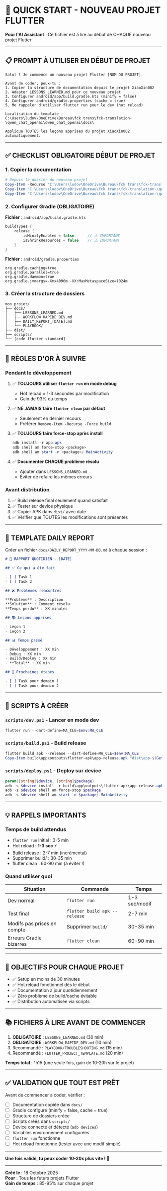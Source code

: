 # 🚀 QUICK START - NOUVEAU PROJET FLUTTER

**Pour l'AI Assistant** : Ce fichier est à lire au début de CHAQUE nouveau projet Flutter

---

## 📋 PROMPT À UTILISER EN DÉBUT DE PROJET

```
Salut ! Je commence un nouveau projet Flutter [NOM DU PROJET].

Avant de coder, peux-tu :
1. Copier la structure de documentation depuis le projet XiaoXin002
2. Adapter LESSONS_LEARNED.md pour ce nouveau projet
3. Configurer android/app/build.gradle.kts (minify = false)
4. Configurer android/gradle.properties (cache = true)
5. Me rappeler d'utiliser flutter run pour le dev (hot reload)

Localisation du template :
C:\Users\ludov\OneDrive\Bureau\fck trans\fck-translation-\qwen_chat_openai\qwen_chat_openai\docs\

Applique TOUTES les leçons apprises du projet XiaoXin002 automatiquement.
```

---

## ✅ CHECKLIST OBLIGATOIRE DÉBUT DE PROJET

### 1. Copier la documentation

```powershell
# Depuis le dossier du nouveau projet
Copy-Item -Recurse "C:\Users\ludov\OneDrive\Bureau\fck trans\fck-translation-\qwen_chat_openai\qwen_chat_openai\docs\PLAYBOOK" .\docs\PLAYBOOK
Copy-Item "C:\Users\ludov\OneDrive\Bureau\fck trans\fck-translation-\qwen_chat_openai\qwen_chat_openai\docs\LESSONS_LEARNED.md" .\docs\
Copy-Item "C:\Users\ludov\OneDrive\Bureau\fck trans\fck-translation-\qwen_chat_openai\qwen_chat_openai\docs\WORKFLOW_RAPIDE_DEV.md" .\docs\
```

### 2. Configurer Gradle (OBLIGATOIRE)

**Fichier** : `android/app/build.gradle.kts`

```kotlin
buildTypes {
    release {
        isMinifyEnabled = false      // ⚠️ IMPORTANT
        isShrinkResources = false    // ⚠️ IMPORTANT
    }
}
```

**Fichier** : `android/gradle.properties`

```properties
org.gradle.caching=true
org.gradle.parallel=true
org.gradle.daemon=true
org.gradle.jvmargs=-Xmx4096m -XX:MaxMetaspaceSize=1024m
```

### 3. Créer la structure de dossiers

```
mon_projet/
├── docs/
│   ├── LESSONS_LEARNED.md
│   ├── WORKFLOW_RAPIDE_DEV.md
│   ├── DAILY_REPORT_[DATE].md
│   └── PLAYBOOK/
├── dist/
├── scripts/
└── [code flutter standard]
```

---

## 🎯 RÈGLES D'OR À SUIVRE

### Pendant le développement

1. ✅ **TOUJOURS utiliser `flutter run` en mode debug**
   - Hot reload = 1-3 secondes par modification
   - Gain de 93% du temps

2. ✅ **NE JAMAIS faire `flutter clean` par défaut**
   - Seulement en dernier recours
   - Préférer `Remove-Item -Recurse -Force build`

3. ✅ **TOUJOURS faire force-stop après install**
   ```powershell
   adb install -r app.apk
   adb shell am force-stop <package>
   adb shell am start -n <package>/.MainActivity
   ```

4. ✅ **Documenter CHAQUE problème résolu**
   - Ajouter dans `LESSONS_LEARNED.md`
   - Éviter de refaire les mêmes erreurs

### Avant distribution

1. ✅ Build release final seulement quand satisfait
2. ✅ Tester sur device physique
3. ✅ Copier APK dans `dist/` avec date
4. ✅ Vérifier que TOUTES les modifications sont présentes

---

## 📝 TEMPLATE DAILY REPORT

Créer un fichier `docs/DAILY_REPORT_YYYY-MM-DD.md` à chaque session :

```markdown
# 📅 RAPPORT QUOTIDIEN - [DATE]

## ✅ Ce qui a été fait

- [ ] Task 1
- [ ] Task 2

## ❌ Problèmes rencontrés

**Problème** : Description
**Solution** : Comment résolu
**Temps perdu** : XX minutes

## 📚 Leçons apprises

- Leçon 1
- Leçon 2

## 📊 Temps passé

- Développement : XX min
- Debug : XX min  
- Build/Deploy : XX min
- **Total** : XX min

## 🎯 Prochaines étapes

- [ ] Task pour demain 1
- [ ] Task pour demain 2
```

---

## 🔧 SCRIPTS À CRÉER

### `scripts/dev.ps1` - Lancer en mode dev

```powershell
flutter run --dart-define=MA_CLE=$env:MA_CLE
```

### `scripts/build.ps1` - Build release

```powershell
flutter build apk --release --dart-define=MA_CLE=$env:MA_CLE
Copy-Item build\app\outputs\flutter-apk\app-release.apk "dist\app-$(Get-Date -Format 'yyyyMMdd').apk"
```

### `scripts/deploy.ps1` - Deploy sur device

```powershell
param([string]$device, [string]$package)
adb -s $device install -r build\app\outputs\flutter-apk\app-release.apk
adb -s $device shell am force-stop $package
adb -s $device shell am start -n $package/.MainActivity
```

---

## 💡 RAPPELS IMPORTANTS

### Temps de build attendus

- `flutter run` initial : 3-5 min
- Hot reload : **1-3 sec** ⚡
- Build release : 2-7 min (incrémental)
- Supprimer build/ : 30-35 min
- flutter clean : 60-90 min (à éviter !)

### Quand utiliser quoi

| Situation | Commande | Temps |
|-----------|----------|-------|
| Dev normal | `flutter run` | 1-3 sec/modif |
| Test final | `flutter build apk --release` | 2-7 min |
| Modifs pas prises en compte | Supprimer `build/` | 30-35 min |
| Erreurs Gradle bizarres | `flutter clean` | 60-90 min |

---

## 🎯 OBJECTIFS POUR CHAQUE PROJET

- ✅ Setup en moins de 30 minutes
- ✅ Hot reload fonctionnel dès le début
- ✅ Documentation à jour quotidiennement
- ✅ Zéro problème de build/cache évitable
- ✅ Distribution automatisée via scripts

---

## 📚 FICHIERS À LIRE AVANT DE COMMENCER

1. **OBLIGATOIRE** : `LESSONS_LEARNED.md` (30 min)
2. **OBLIGATOIRE** : `WORKFLOW_RAPIDE_DEV.md` (10 min)
3. Recommandé : `PLAYBOOK/TROUBLESHOOTING.md` (15 min)
4. Recommandé : `FLUTTER_PROJECT_TEMPLATE.md` (20 min)

**Temps total** : 1h15 (une seule fois, gain de 10-20h sur le projet)

---

## ✅ VALIDATION QUE TOUT EST PRÊT

Avant de commencer à coder, vérifier :

- [ ] Documentation copiée dans `docs/`
- [ ] Gradle configuré (minify = false, cache = true)
- [ ] Structure de dossiers créée
- [ ] Scripts créés dans `scripts/`
- [ ] Device connecté et détecté (`adb devices`)
- [ ] Variables environnement configurées
- [ ] `flutter run` fonctionne
- [ ] Hot reload fonctionne (tester avec une modif simple)

---

**Une fois validé, tu peux coder 10-20x plus vite ! 🚀**

---

**Créé le** : 18 Octobre 2025  
**Pour** : Tous les futurs projets Flutter  
**Gain de temps** : 85-95% sur chaque projet

